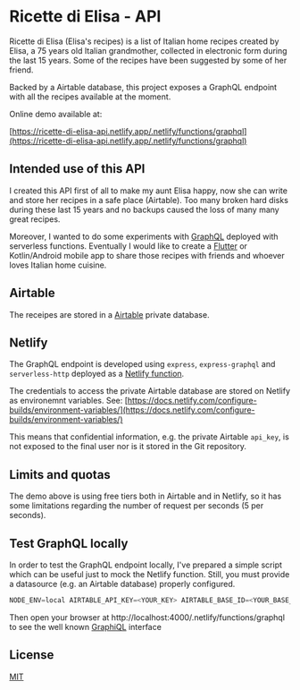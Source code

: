 # Ricette di Elisa - API

Ricette di Elisa (Elisa's recipes) is a list of Italian home recipes created by
Elisa, a 75 years old Italian grandmother, collected in electronic form during
the last 15 years. Some of the recipes have been suggested by some of her
friend.

Backed by a Airtable database, this project exposes a GraphQL endpoint with all
the recipes available at the moment.

Online demo available at:

[https://ricette-di-elisa-api.netlify.app/.netlify/functions/graphql](https://ricette-di-elisa-api.netlify.app/.netlify/functions/graphql)

## Intended use of this API

I created this API first of all to make my aunt Elisa happy, now she can write
and store her recipes in a safe place (Airtable).
Too many broken hard disks during these last 15 years and no backups caused
the loss of many many great recipes.

Moreover, I wanted to do some experiments with [GraphQL](https://graphql.org/)
deployed with serverless functions.
Eventually I would like to create a [Flutter](https://flutter.dev/) or
Kotlin/Android mobile
app to share those recipes with friends and whoever loves Italian home cuisine.

## Airtable

The receipes are stored in a [Airtable](https://www.airtable.com) private
database.

## Netlify

The GraphQL endpoint is developed using `express`, `express-graphql`
and `serverless-http` deployed as a [Netlify function](https://www.netlify.com/products/functions/).

The credentials to access the private Airtable database are stored on Netlify
as environemnt variables. See:
[https://docs.netlify.com/configure-builds/environment-variables/](https://docs.netlify.com/configure-builds/environment-variables/)

This means that confidential information, e.g. the private Airtable `api_key`,
is not exposed to the final user nor is it stored in the Git repository.

## Limits and quotas

The demo above is using free tiers both in Airtable and in Netlify, so it has
some limitations regarding the number of request per seconds (5 per seconds).

## Test GraphQL locally

In order to test the GraphQL endpoint locally, I've prepared a simple script
which can be useful just to mock the Netlify function.
Still, you must provide a datasource (e.g. an Airtable database) properly configured.

```javascript
NODE_ENV=local AIRTABLE_API_KEY=<YOUR_KEY> AIRTABLE_BASE_ID=<YOUR_BASE_ID> nodemon --watch .netlify test-graphql-locally
```

Then open your browser at http://localhost:4000/.netlify/functions/graphql to
see the well known [GraphiQL](https://github.com/graphql/graphiql/tree/master/packages/graphiql#readme) interface

## License

[MIT](https://choosealicense.com/licenses/mit/)
